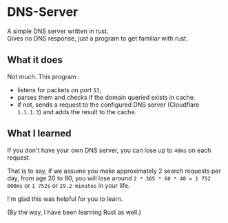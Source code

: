 # DNS-Server

A simple DNS server written in rust.  
Gives no DNS response, just a program to get familiar with rust.

## What it does

Not much. This program :

- listens for packets on port `53`,
- parses them and checks if the domain queried exists in cache.
- if not, sends a request to the configured DNS server (Cloudflare `1.1.1.3`) and adds the result to the cache.

## What I learned

If you don't have your own DNS server, you can lose up to `40ms` on each request.

That is to say, if we assume you make approximately 2 search requests per day, from age 20 to 80, you will lose
around `2 * 365 * 60 * 40 = 1 752 000ms` or `1 752s` or `29.2 minutes` in your life.

I'm glad this was helpful for you to learn.

(By the way, I have been learning Rust as well.)